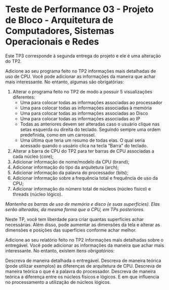 # Teste de Performance 03 - Projeto de Bloco - Arquitetura de Computadores, Sistemas Operacionais e Redes

Este TP3 corresponde à segunda entrega do projeto e ele é uma alteração do TP2.

Adicione ao seu programa feito no TP2 informações mais detalhadas de uso de CPU. Você pode adicionar as informações da maneira que achar mais interessante. No entanto, algumas são obrigatórias:

1. Alterar o programa feito no TP2 de modo a possuir 5 visualizações diferentes:
    * Uma para colocar todas as informações associadas ao processador
    * Uma para colocar todas as informações associadas à memória
    * Uma para colocar todas as informações associadas ao Disco
    * Uma para colocar todas as informações associadas ao IP
    * Todas as anteriores devem ser alteradas caso o usuário clique nas setas esquerda ou direita do teclado. Seguindo sempre uma ordem predefinida, como em um carrossel.
    * Uma última que teria um resumo de todas elas. O qual seria acessado quando o usuário clica na tecla “Barra” do teclado.
1. Alterar a barra de CPU do TP2 para ter barras de CPU associadas a cada núcleo (core);
1. Adicionar informação de nome/modelo da CPU (brand);
1. Adicionar informação do tipo da arquitetura (arch);
1. Adicionar informação da palavra do processador (bits);
1. Adicionar informação sobre a frequência total e frequência de uso da CPU;
1. Adicionar informação do número total de núcleos (núcleo físico) e threads (núcleo lógico).

*Mantenha as barras de uso de memória e disco (e suas superfícies). Elas serão alteradas, da mesma forma que a CPU, em TPs posteriores.*

Neste TP, você tem liberdade para criar quantas superfícies achar necessárias. Além disso, pode aumentar as dimensões da tela e alterar as dimensões e posições das superfícies conforme achar melhor.

Adicione ao seu relatório feito no TP2 informações mais detalhadas sobre o entregável. Você pode adicionar as informações da maneira que achar mais interessante. No entanto, existem itens *obrigatórios*:

Descreva de maneira detalhada o entregável.
Descreva de maneira teórica (pode utilizar exemplos) as diferenças de arquitetura de CPU.
Descreva de maneira teórica o que é a palavra do processador.
Descreva de maneira teórica a diferença entre os núcleos físicos e lógicos. E em que influencia no processamento a utilização de núcleos lógicos.

